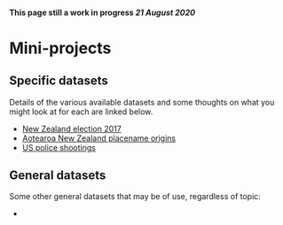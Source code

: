 #### This page still a work in progress _21 August 2020_
# Mini-projects
## Specific datasets
Details of the various available datasets and some thoughts on what you might look at for each are linked below.

+ [New Zealand election 2017](election-2017)
+ [Aotearoa New Zealand placename origins](anz-placenames)
+ [US police shootings](us-police-shootings)

## General datasets
Some other general datasets that may be of use, regardless of topic:

+
